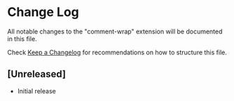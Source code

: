 # Change Log

All notable changes to the "comment-wrap" extension will be documented in this file.

Check [Keep a Changelog](http://keepachangelog.com/) for recommendations on how to structure this file.

## [Unreleased]

- Initial release
